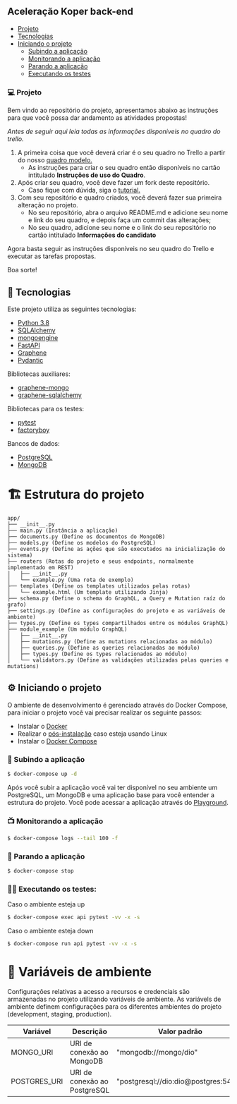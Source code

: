 ## Aceleração Koper back-end

- [Projeto](#computer-projeto)
- [Tecnologias](#toolbox-tecnologias)
- [Iniciando o projeto](#gear-iniciando-o-projeto)
  - [Subindo a aplicação](#flight_departure-subindo-a-aplicação)
  - [Monitorando a aplicação](#tv-monitorando-a-aplicacao)
  - [Parando a aplicação](#flight_arrival-parando-a-aplicação)
  - [Executando os testes](#technologist-executando-os-testes)

### :computer: Projeto

Bem vindo ao repositório do projeto, apresentamos abaixo as instruções para que você possa dar andamento as atividades propostas!

_Antes de seguir aqui leia todas as informações disponiveis no quadro do trello._

1. A primeira coisa que você deverá criar é o seu quadro no Trello a partir do nosso [quadro modelo.](https://trello.com/b/Yg0WsaGC/acelera%C3%A7%C3%A3o-dio-backend)
   - As instruções para criar o seu quadro então disponíveis no cartão intitulado **Instruções de uso do Quadro**.
2. Após criar seu quadro, você deve fazer um fork deste repositório.
   - Caso fique com dúvida, siga o [tutorial.](https://www.youtube.com/watch?v=q-QTbNu8Ybc&ab_channel=WillianJustenCursos)
3. Com seu repositório e quadro criados, você deverá fazer sua primeira alteração no projeto.
   - No seu repositório, abra o arquivo README.md e adicione seu nome e link do seu quadro, e depois faça um commit das alterações;
   - No seu quadro, adicione seu nome e o link do seu repositório no cartão intitulado **Informações do candidato**

Agora basta seguir as instruções disponíveis no seu quadro do Trello e executar as tarefas propostas.

Boa sorte!

## :toolbox: Tecnologias

Este projeto utiliza as seguintes tecnologias:

- [Python 3.8](https://www.python.org/)
- [SQLAlchemy](https://www.sqlalchemy.org/)
- [mongoengine](http://mongoengine.org/)
- [FastAPI](https://fastapi.tiangolo.com/)
- [Graphene](https://graphene-python.org/)
- [Pydantic](https://pydantic-docs.helpmanual.io/)

Bibliotecas auxiliares:

- [graphene-mongo](https://graphene-mongo.readthedocs.io/en/latest/)
- [graphene-sqlalchemy](https://docs.graphene-python.org/projects/sqlalchemy/en/latest/)

Bibliotecas para os testes:

- [pytest](https://docs.pytest.org/)
- [factoryboy](https://factoryboy.readthedocs.io/)

Bancos de dados:

- [PostgreSQL](https://www.postgresql.org/)
- [MongoDB](https://www.mongodb.com/)

# :building_construction: Estrutura do projeto

```
app/
├── __init__.py
├── main.py (Instância a aplicação)
├── documents.py (Define os documentos do MongoDB)
├── models.py (Define os modelos do PostgreSQL)
├── events.py (Define as ações que são executados na inicialização do sistema)
├── routers (Rotas do projeto e seus endpoints, normalmente implementado em REST)
│   ├── __init__.py
│   └── example.py (Uma rota de exemplo)
├── templates (Define os templates utilizados pelas rotas)
│   └── example.html (Um template utilizando Jinja)
├── schema.py (Define o schema do GraphQL, a Query e Mutation raíz do grafo)
├── settings.py (Define as configurações do projeto e as variáveis de ambiente)
├── types.py (Define os types compartilhados entre os módulos GraphQL)
├── module_example (Um módulo GraphQL)
│   ├── __init__.py
│   ├── mutations.py (Define as mutations relacionadas ao módulo)
│   ├── queries.py (Define as queries relacionadas ao módulo)
│   ├── types.py (Define os types relacionados ao módulo)
│   └── validators.py (Define as validações utilizadas pelas queries e mutations)
```

## :gear: Iniciando o projeto

O ambiente de desenvolvimento é gerenciado através do Docker Compose, para iniciar o projeto você vai precisar realizar os seguinte passos:

- Instalar o [Docker](https://docs.docker.com/get-docker/)
- Realizar o [pós-instalação](https://docs.docker.com/engine/install/linux-postinstall/) caso esteja usando Linux
- Instalar o [Docker Compose](https://docs.docker.com/compose/install/)

### :flight_departure: Subindo a aplicação

```bash
$ docker-compose up -d
```

Após você subir a aplicação você vai ter disponível no seu ambiente um PostgreSQL, um MongoDB e uma aplicação base para você entender a estrutura do projeto. Você pode acessar a aplicação através do [Playground](http://localhost:5000/playground).

### :tv: Monitorando a aplicação

```bash
$ docker-compose logs --tail 100 -f
```

### :flight_arrival: Parando a aplicação

```bash
$ docker-compose stop
```

### :technologist: Executando os testes:

Caso o ambiente esteja up

```bash
$ docker-compose exec api pytest -vv -x -s
```

Caso o ambiente esteja down

```bash
$ docker-compose run api pytest -vv -x -s
```

# :memo: Variáveis de ambiente

Configurações relativas a acesso a recursos e credenciais são armazenadas no projeto utilizando variáveis de ambiente. As variávels de ambiente definem configurações para os diferentes ambientes do projeto (development, staging, production).

| Variável     | Descrição                    | Valor padrão                         |
| ------------ | ---------------------------- | ------------------------------------ |
| MONGO_URI    | URI de conexão ao MongoDB    | "mongodb://mongo/dio"                |
| POSTGRES_URI | URI de conexão ao PostgreSQL | "postgresql://dio:dio@postgres:5432" |
